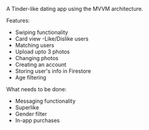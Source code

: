 A Tinder-like dating app using the MVVM architecture.

Features:
- Swiping functionality
- Card view
-Like/Dislike users
- Matching users
- Upload upto 3 photos
- Changing photos
- Creating an account
- Storing user's info in Firestore
- Age filtering


What needs to be done:
- Messaging functionality
- Superlike
- Gender filter
- In-app purchases
